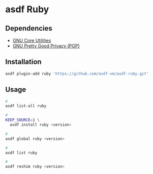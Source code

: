 # asdf Ruby

## Dependencies

- [GNU Core Utilities](/gnu/coreutils.md)
- [GNU Pretty Good Privacy (PGP)](/gnu/pg.md)

## Installation

```sh
asdf plugin-add ruby 'https://github.com/asdf-vm/asdf-ruby.git'
```

## Usage

```sh
#
asdf list-all ruby

#
KEEP_SOURCE=1 \
  asdf install ruby <version>

#
asdf global ruby <version>

#
asdf list ruby

#
asdf reshim ruby <version>
```
